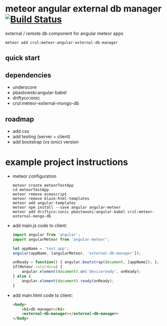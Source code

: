 # meteor angular external db manager [![Build Status](https://travis-ci.org/Crul/meteor-angular-external-db-manager.svg?branch=master)](https://travis-ci.org/Crul/meteor-angular-external-db-manager)

external / remote db component for angular meteor apps

```Batchfile
meteor add crul:meteor-angular-external-db-manager
```

## quick start

## dependencies

- underscore
- pbastowski:angular-babel
- driftyco:ionic
- crul:meteor-external-mongo-db

## roadmap

- add css
- add testing (server + client)
- add bootstrap (vs ionic) version

# example project instructions 

- meteor configuration

    ```Batchfile
    meteor create meteorTestApp
    cd meteorTestApp
    meteor remove ecmascript
    meteor remove blaze-html-templates
    meteor add angular-templates
    meteor npm install --save angular angular-meteor
    meteor add driftyco:ionic pbastowski:angular-babel crul:meteor-external-mongo-db
    ```

- add main.js code to client:

    ```javascript
    import angular from 'angular';
    import angularMeteor from 'angular-meteor';

    let appName = 'test_app';
    angular(appName, [angularMeteor, 'external-db-manager']);

    onReady = function() { angular.bootstrap(document, [appName]); };
    if(Meteor.isCordova) {
        angular.element(document).on('deviceready', onReady);
    } else {
        angular.element(document).ready(onReady);
    }
    ```

- add main.html code to client:

    ```html
    <body>
        <h1>db manager</h1>
        <external-db-manager></external-db-manager>
    </body>
    ```
